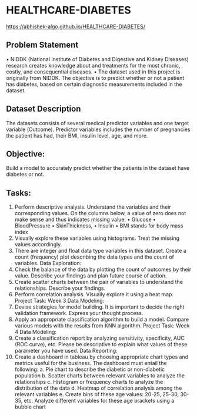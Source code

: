 # HEALTHCARE-DIABETES
https://abhishek-algo.github.io/HEALTHCARE-DIABETES/
## Problem Statement
• NIDDK (National Institute of Diabetes and Digestive and Kidney Diseases) research 
creates knowledge about and treatments for the most chronic, costly, and consequential 
diseases.
• The dataset used in this project is originally from NIDDK. The objective is to predict 
whether or not a patient has diabetes, based on certain diagnostic measurements 
included in the dataset.

## Dataset Description
The datasets consists of several medical predictor variables and one target variable (Outcome). 
Predictor variables includes the number of pregnancies the patient has had, their BMI, insulin 
level, age, and more.
## Objective:
Build a model to accurately predict whether the patients in the dataset have diabetes or 
not.
## Tasks:
1. Perform descriptive analysis. Understand the variables and their corresponding values. On the 
columns below, a value of zero does not make sense and thus indicates missing value:
• Glucose
• BloodPressure
• SkinThickness,
• Insulin
• BMI stands for body mass index
2. Visually explore these variables using histograms. Treat the missing values accordingly.
3. There are integer and float data type variables in this dataset. Create a count (frequency) plot 
describing the data types and the count of variables.
Data Exploration:
4. Check the balance of the data by plotting the count of outcomes by their value. Describe your 
findings and plan future course of action.
5. Create scatter charts between the pair of variables to understand the relationships. Describe 
your findings.
6. Perform correlation analysis. Visually explore it using a heat map.
Project Task: Week 3
Data Modeling:
7. Devise strategies for model building. It is important to decide the right validation framework. 
Express your thought process.
8. Apply an appropriate classification algorithm to build a model. Compare various models with 
the results from KNN algorithm.
Project Task: Week 4
Data Modeling:
9. Create a classification report by analyzing sensitivity, specificity, AUC (ROC curve), etc. 
Please be descriptive to explain what values of these parameter you have used.
Data Reporting:
10. Create a dashboard in tableau by choosing appropriate chart types and metrics useful for the 
business. The dashboard must entail the following:
a. Pie chart to describe the diabetic or non-diabetic population
b. Scatter charts between relevant variables to analyze the relationships
c. Histogram or frequency charts to analyze the distribution of the data
d. Heatmap of correlation analysis among the relevant variables
e. Create bins of these age values: 20-25, 25-30, 30-35, etc. Analyze different variables for these 
age brackets using a bubble chart
